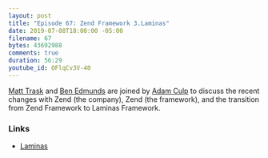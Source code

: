 ```yaml
---
layout: post
title: "Episode 67: Zend Framework 3.Laminas"
date: 2019-07-08T18:00:00 -05:00
filename: 67
bytes: 43692988
comments: true
duration: 56:29
youtube_id: OFlqCv3V-40
---
```


[Matt Trask](https://twitter.com/matthewtrask) and [Ben Edmunds](https://twitter.com/benedmunds) are joined by [Adam Culp](https://twitter.com/adamculp) to discuss the recent changes with Zend (the company), Zend (the framework), and the transition from Zend Framework to Laminas Framework.


### Links

* [Laminas](https://getlaminas.org)
